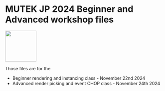 # MUTEK JP 2024 Beginner and Advanced workshop files

<img src="https://github.com/user-attachments/assets/686bfc4b-8ca9-4db3-af4c-9a08013c370e" width="100">


Those files are for the 
- Beginner rendering and instancing class - November 22nd 2024
- Advanced render picking and event CHOP class - November 24th 2024
